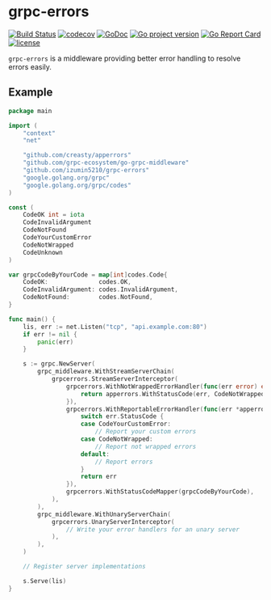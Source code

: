 # grpc-errors
[![Build Status](https://travis-ci.org/izumin5210/grpc-errors.svg?branch=master)](https://travis-ci.org/izumin5210/grpc-errors)
[![codecov](https://codecov.io/gh/izumin5210/grpc-errors/branch/master/graph/badge.svg)](https://codecov.io/gh/izumin5210/grpc-errors)
[![GoDoc](https://godoc.org/github.com/izumin5210/grpc-errors?status.svg)](https://godoc.org/github.com/izumin5210/grpc-errors)
[![Go project version](https://badge.fury.io/go/github.com%2Fizumin5210%2Fgrpc-errors.svg)](https://badge.fury.io/go/github.com%2Fizumin5210%2Fgrpc-errors)
[![Go Report Card](https://goreportcard.com/badge/github.com/izumin5210/grpc-errors)](https://goreportcard.com/report/github.com/izumin5210/grpc-errors)
[![license](https://img.shields.io/github/license/izumin5210/grpc-errors.svg)](./LICENSE)

`grpc-errors` is a middleware providing better error handling to resolve errors easily.

## Example

```go
package main

import (
	"context"
	"net"

	"github.com/creasty/apperrors"
	"github.com/grpc-ecosystem/go-grpc-middleware"
	"github.com/izumin5210/grpc-errors"
	"google.golang.org/grpc"
	"google.golang.org/grpc/codes"
)

const (
	CodeOK int = iota
	CodeInvalidArgument
	CodeNotFound
	CodeYourCustomError
	CodeNotWrapped
	CodeUnknown
)

var grpcCodeByYourCode = map[int]codes.Code{
	CodeOK:              codes.OK,
	CodeInvalidArgument: codes.InvalidArgument,
	CodeNotFound:        codes.NotFound,
}

func main() {
	lis, err := net.Listen("tcp", "api.example.com:80")
	if err != nil {
		panic(err)
	}

	s := grpc.NewServer(
		grpc_middleware.WithStreamServerChain(
			grpcerrors.StreamServerInterceptor(
				grpcerrors.WithNotWrappedErrorHandler(func(err error) error {
					return apperrors.WithStatusCode(err, CodeNotWrapped)
				}),
				grpcerrors.WithReportableErrorHandler(func(err *apperrors.Error) error {
					switch err.StatusCode {
					case CodeYourCustomError:
						// Report your custom errors
					case CodeNotWrapped:
						// Report not wrapped errors
					default:
						// Report errors
					}
					return err
				}),
				grpcerrors.WithStatusCodeMapper(grpcCodeByYourCode),
			),
		),
		grpc_middleware.WithUnaryServerChain(
			grpcerrors.UnaryServerInterceptor(
				// Write your error handlers for an unary server
			),
		),
	)

	// Register server implementations

	s.Serve(lis)
}
```
